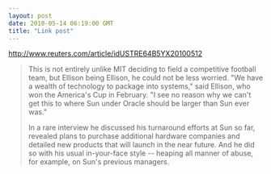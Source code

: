```yaml
---
layout: post
date: 2010-05-14 06:19:00 GMT
title: "Link post"
---
```

<http://www.reuters.com/article/idUSTRE64B5YX20100512>

> This is not entirely unlike MIT deciding to field a competitive football team, but Ellison being Ellison, he could not be less worried. "We have a wealth of technology to package into systems," said Ellison, who won the America's Cup in February. "I see no reason why we can't get this to where Sun under Oracle should be larger than Sun ever was."
> 
> In a rare interview he discussed his turnaround efforts at Sun so far, revealed plans to purchase additional hardware companies and detailed new products that will launch in the near future. And he did so with his usual in-your-face style -- heaping all manner of abuse, for example, on Sun's previous managers.